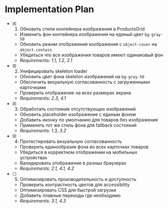 # Implementation Plan

- [x] 1. Обновить стили контейнера изображения в ProductsGrid


  - Изменить фон контейнера изображения на единый цвет `bg-gray-50`
  - Обновить режим отображения изображения с `object-cover` на `object-contain`
  - Убедиться что все изображения товаров имеют одинаковый фон
  - _Requirements: 1.1, 1.2, 2.1_

- [x] 2. Унифицировать skeleton loader


  - Обновить цвет фона skeleton изображений на `bg-gray-50`
  - Обеспечить визуальную согласованность с загруженными карточками
  - Проверить отображение на всех размерах экрана
  - _Requirements: 2.3, 4.1_

- [x] 3. Обработать состояние отсутствующих изображений


  - Обновить placeholder изображение с единым фоном
  - Добавить иконку по умолчанию для товаров без изображения
  - Применить тот же стиль фона для fallback состояний
  - _Requirements: 1.3, 3.2_

- [x] 4. Протестировать визуальную согласованность



  - Проверить единообразие фона во всех карточках товаров
  - Убедиться в корректном отображении на мобильных устройствах
  - Валидировать отображение в разных браузерах
  - _Requirements: 2.1, 4.1, 4.2_



- [ ] 5. Оптимизировать производительность и доступность



  - Проверить контрастность цветов для accessibility
  - Оптимизировать CSS для быстрой загрузки
  - Добавить плавные переходы где необходимо
  - _Requirements: 3.1, 4.3_